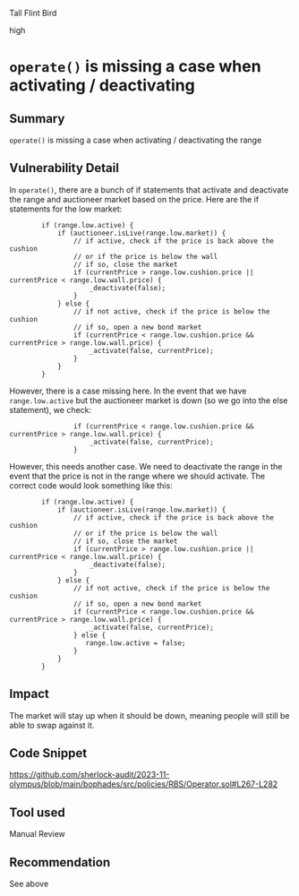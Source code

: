 Tall Flint Bird

high

# `operate()` is missing a case when activating / deactivating

## Summary

`operate()` is missing a case when activating / deactivating the range

## Vulnerability Detail

In `operate()`, there are a bunch of if statements that activate and deactivate the range and auctioneer market based on the price. Here are the if statements for the low market:

```solidity
        if (range.low.active) {
            if (auctioneer.isLive(range.low.market)) {
                // if active, check if the price is back above the cushion
                // or if the price is below the wall
                // if so, close the market
                if (currentPrice > range.low.cushion.price || currentPrice < range.low.wall.price) {
                    _deactivate(false);
                }
            } else {
                // if not active, check if the price is below the cushion
                // if so, open a new bond market
                if (currentPrice < range.low.cushion.price && currentPrice > range.low.wall.price) {
                    _activate(false, currentPrice);
                }
            }
        }
```

However, there is a case missing here. In the event that we have `range.low.active` but the auctioneer market is down (so we go into the else statement), we check:

```solidity
                if (currentPrice < range.low.cushion.price && currentPrice > range.low.wall.price) {
                    _activate(false, currentPrice);
                }
```

However, this needs another case. We need to deactivate the range in the event that the price is not in the range where we should activate. The correct code would look something like this:

```solidity
        if (range.low.active) {
            if (auctioneer.isLive(range.low.market)) {
                // if active, check if the price is back above the cushion
                // or if the price is below the wall
                // if so, close the market
                if (currentPrice > range.low.cushion.price || currentPrice < range.low.wall.price) {
                    _deactivate(false);
                }
            } else {
                // if not active, check if the price is below the cushion
                // if so, open a new bond market
                if (currentPrice < range.low.cushion.price && currentPrice > range.low.wall.price) {
                    _activate(false, currentPrice);
                } else {
                   range.low.active = false;
                }
            }
        }
```

## Impact

The market will stay up when it should be down, meaning people will still be able to swap against it. 

## Code Snippet

https://github.com/sherlock-audit/2023-11-olympus/blob/main/bophades/src/policies/RBS/Operator.sol#L267-L282

## Tool used

Manual Review

## Recommendation
See above
